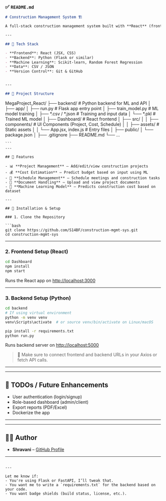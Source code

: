

### ✅ `README.md`

```markdown
# Construction Management System 🏗️

A full-stack construction management system built with **React** (frontend) and **Python** (backend) for estimating construction costs, managing projects, meetings, and documentation — integrated with a machine learning model for cost prediction.

---

## 🧰 Tech Stack

- **Frontend**: React (JSX, CSS)
- **Backend**: Python (Flask or similar)
- **Machine Learning**: Scikit-learn, Random Forest Regression
- **Data**: CSV / JSON
- **Version Control**: Git & GitHub


---

## 📁 Project Structure

```

MegaProject\_React/
├── backend/                       # Python backend for ML and API
│   ├── app/
│   ├── run.py                    # Flask app entry point
│   ├── train\_model.py           # ML model training
│   ├── \*.csv / \*.json           # Training and input data
│   └── \*.pkl                    # Trained ML model
│
├── Dashboard/                    # React frontend
│   ├── src/
│   │   ├── components/          # UI Components (Project, Cost, Schedule)
│   │   ├── assets/              # Static assets
│   │   └── App.jsx, index.js   # Entry files
│   ├── public/
│   └── package.json
│
├── .gitignore
├── README.md
└── ...

````
```
---

## 🚀 Features

- 📊 **Project Management** – Add/edit/view construction projects
- 💰 **Cost Estimation** – Predict budget based on input using ML
- 📅 **Schedule Management** – Schedule meetings and construction tasks
- 📂 **Document Handling** – Upload and view project documents
- 🤖 **Machine Learning Model** – Predicts construction cost based on dataset

---

## 🔧 Installation & Setup

### 1. Clone the Repository

```bash
git clone https://github.com/S14BF/construction-mgmt-sys.git
cd construction-mgmt-sys
````

---

### 2. Frontend Setup (React)

```bash
cd Dashboard
npm install
npm start
```

Runs the React app on [http://localhost:3000](http://localhost:3000)

---

### 3. Backend Setup (Python)

```bash
cd backend
# If using virtual environment
python -m venv venv
venv\Scripts\activate  # or source venv/bin/activate on Linux/macOS

pip install -r requirements.txt
python run.py
```

Runs backend server on [http://localhost:5000](http://localhost:5000)

> 🔁 Make sure to connect frontend and backend URLs in your Axios or fetch API calls.

---

---

## 📌 TODOs / Future Enhancements

* User authentication (login/signup)
* Role-based dashboard (admin/client)
* Export reports (PDF/Excel)
* Dockerize the app

---


---

## 🙋‍♀️ Author

* **Shravani** – [GitHub Profile](https://github.com/S14BF)

---

```

---

Let me know if:
- You're using Flask or FastAPI, I’ll tweak that.
- You want me to write a `requirements.txt` for the backend based on your code.
- You want badge shields (build status, license, etc.).

```

